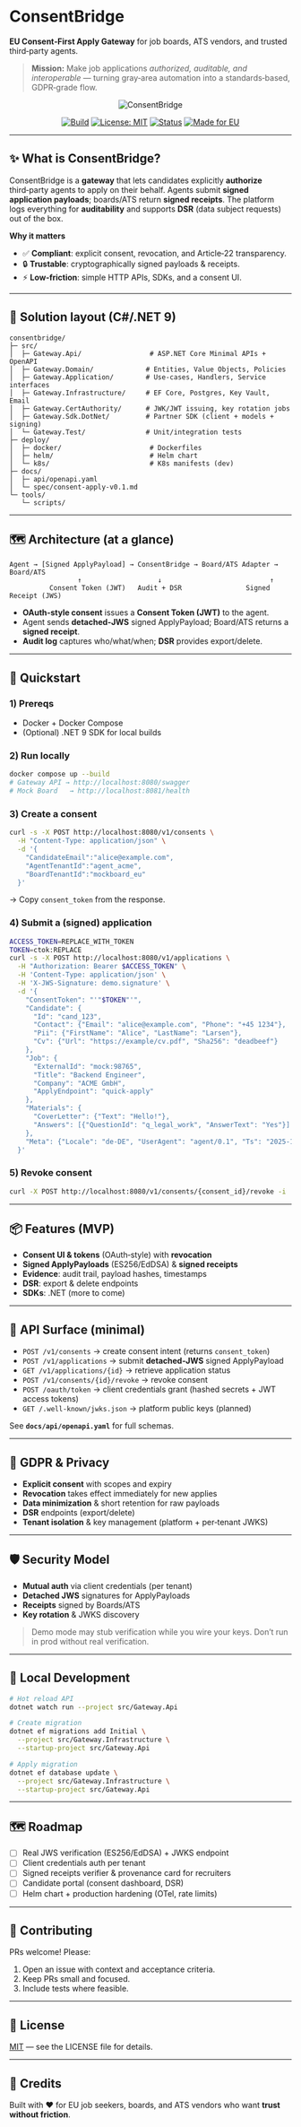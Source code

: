 # ConsentBridge
**EU Consent‑First Apply Gateway** for job boards, ATS vendors, and trusted third‑party agents.

> **Mission:** Make job applications *authorized, auditable, and interoperable* — turning gray‑area automation into a standards‑based, GDPR‑grade flow.

<p align="center">
  <img alt="ConsentBridge" src="https://dummyimage.com/1200x320/111827/ffffff&text=ConsentBridge" />
</p>

<div align="center">

[![Build](https://img.shields.io/badge/build-dotnet_9-brightgreen)](#)
[![License: MIT](https://img.shields.io/badge/license-MIT-blue.svg)](#license)
[![Status](https://img.shields.io/badge/status-MVP-green)](#roadmap)
[![Made for EU](https://img.shields.io/badge/made_for-EU-0052b4)](#gdpr--privacy)

</div>

---

## ✨ What is ConsentBridge?
ConsentBridge is a **gateway** that lets candidates explicitly **authorize** third‑party agents to apply on their behalf. Agents submit **signed application payloads**; boards/ATS return **signed receipts**. The platform logs everything for **auditability** and supports **DSR** (data subject requests) out of the box.

**Why it matters**
- ✅ **Compliant**: explicit consent, revocation, and Article‑22 transparency.
- 🔒 **Trustable**: cryptographically signed payloads & receipts.
- ⚡ **Low‑friction**: simple HTTP APIs, SDKs, and a consent UI.

---

## 🧱 Solution layout (C#/.NET 9)
```text
consentbridge/
├─ src/
│  ├─ Gateway.Api/                 # ASP.NET Core Minimal APIs + OpenAPI
│  ├─ Gateway.Domain/             # Entities, Value Objects, Policies
│  ├─ Gateway.Application/        # Use-cases, Handlers, Service interfaces
│  ├─ Gateway.Infrastructure/     # EF Core, Postgres, Key Vault, Email
│  ├─ Gateway.CertAuthority/      # JWK/JWT issuing, key rotation jobs
│  ├─ Gateway.Sdk.DotNet/         # Partner SDK (client + models + signing)
│  └─ Gateway.Test/               # Unit/integration tests
├─ deploy/
│  ├─ docker/                      # Dockerfiles
│  ├─ helm/                        # Helm chart
│  └─ k8s/                         # K8s manifests (dev)
├─ docs/
│  ├─ api/openapi.yaml
│  └─ spec/consent-apply-v0.1.md
└─ tools/
   └─ scripts/
```

---

## 🗺️ Architecture (at a glance)
```
Agent → [Signed ApplyPayload] → ConsentBridge → Board/ATS Adapter → Board/ATS
                 ↑                   ↓                           ↑
          Consent Token (JWT)   Audit + DSR                Signed Receipt (JWS)
```
- **OAuth‑style consent** issues a **Consent Token (JWT)** to the agent.
- Agent sends **detached‑JWS** signed ApplyPayload; Board/ATS returns a **signed receipt**.
- **Audit log** captures who/what/when; **DSR** provides export/delete.

---

## 🚀 Quickstart
### 1) Prereqs
- Docker + Docker Compose
- (Optional) .NET 9 SDK for local builds

### 2) Run locally
```bash
docker compose up --build
# Gateway API → http://localhost:8080/swagger
# Mock Board   → http://localhost:8081/health
```

### 3) Create a consent
```bash
curl -s -X POST http://localhost:8080/v1/consents \
  -H "Content-Type: application/json" \
  -d '{
    "CandidateEmail":"alice@example.com",
    "AgentTenantId":"agent_acme",
    "BoardTenantId":"mockboard_eu"
  }'
```
→ Copy `consent_token` from the response.

### 4) Submit a (signed) application
```bash
ACCESS_TOKEN=REPLACE_WITH_TOKEN
TOKEN=ctok:REPLACE
curl -s -X POST http://localhost:8080/v1/applications \
  -H "Authorization: Bearer $ACCESS_TOKEN" \
  -H 'Content-Type: application/json' \
  -H 'X-JWS-Signature: demo.signature' \
  -d '{
    "ConsentToken": "'"$TOKEN"'",
    "Candidate": {
      "Id": "cand_123",
      "Contact": {"Email": "alice@example.com", "Phone": "+45 1234"},
      "Pii": {"FirstName": "Alice", "LastName": "Larsen"},
      "Cv": {"Url": "https://example/cv.pdf", "Sha256": "deadbeef"}
    },
    "Job": {
      "ExternalId": "mock:98765",
      "Title": "Backend Engineer",
      "Company": "ACME GmbH",
      "ApplyEndpoint": "quick-apply"
    },
    "Materials": {
      "CoverLetter": {"Text": "Hello!"},
      "Answers": [{"QuestionId": "q_legal_work", "AnswerText": "Yes"}]
    },
    "Meta": {"Locale": "de-DE", "UserAgent": "agent/0.1", "Ts": "2025-10-27T10:15:00Z"}
  }'
```

### 5) Revoke consent
```bash
curl -X POST http://localhost:8080/v1/consents/{consent_id}/revoke -i
```

---

## 📦 Features (MVP)
- **Consent UI & tokens** (OAuth‑style) with **revocation**
- **Signed ApplyPayloads** (ES256/EdDSA) & **signed receipts**
- **Evidence**: audit trail, payload hashes, timestamps
- **DSR**: export & delete endpoints
- **SDKs**: .NET (more to come)

---

## 🔌 API Surface (minimal)
- `POST /v1/consents` → create consent intent (returns `consent_token`)
- `POST /v1/applications` → submit **detached‑JWS** signed ApplyPayload
- `GET /v1/applications/{id}` → retrieve application status
- `POST /v1/consents/{id}/revoke` → revoke consent
- `POST /oauth/token`  → client credentials grant (hashed secrets + JWT access tokens)
- `GET /.well-known/jwks.json` → platform public keys (planned)

See **`docs/api/openapi.yaml`** for full schemas.

---

## 🔐 GDPR & Privacy
- **Explicit consent** with scopes and expiry
- **Revocation** takes effect immediately for new applies
- **Data minimization** & short retention for raw payloads
- **DSR** endpoints (export/delete)
- **Tenant isolation** & key management (platform + per‑tenant JWKS)

---

## 🛡️ Security Model
- **Mutual auth** via client credentials (per tenant)
- **Detached JWS** signatures for ApplyPayloads
- **Receipts** signed by Boards/ATS
- **Key rotation** & JWKS discovery

> Demo mode may stub verification while you wire your keys. Don’t run in prod without real verification.

---

## 🧪 Local Development
```bash
# Hot reload API
dotnet watch run --project src/Gateway.Api

# Create migration
dotnet ef migrations add Initial \
  --project src/Gateway.Infrastructure \
  --startup-project src/Gateway.Api

# Apply migration
dotnet ef database update \
  --project src/Gateway.Infrastructure \
  --startup-project src/Gateway.Api
```

---

## 🗺️ Roadmap
- [ ] Real JWS verification (ES256/EdDSA) + JWKS endpoint
- [ ] Client credentials auth per tenant
- [ ] Signed receipts verifier & provenance card for recruiters
- [ ] Candidate portal (consent dashboard, DSR)
- [ ] Helm chart + production hardening (OTel, rate limits)

---

## 🤝 Contributing
PRs welcome! Please:
1. Open an issue with context and acceptance criteria.
2. Keep PRs small and focused.
3. Include tests where feasible.

---

## 📄 License
[MIT](./LICENSE) — see the LICENSE file for details.

---

## 🙌 Credits
Built with ❤️ for EU job seekers, boards, and ATS vendors who want **trust without friction**.



